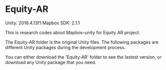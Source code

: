 # Equity-AR

Unity: 2018.4.13f1  Mapbox SDK: 2.1.1

This is research codes about Mapbox-unity for Equity AR project.

The Equity-AR folder is the original Unity files. The following packages are different Unity packages during the development process.

You can either download the 'Equity-AR' folder to see the lastest version, or download any Unity package that you need.
